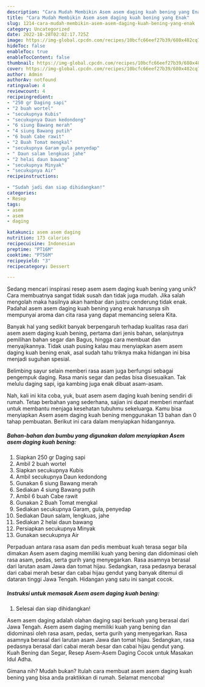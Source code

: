 ```yaml
---
description: "Cara Mudah Membikin Asem asem daging kuah bening yang Enak"
title: "Cara Mudah Membikin Asem asem daging kuah bening yang Enak"
slug: 1214-cara-mudah-membikin-asem-asem-daging-kuah-bening-yang-enak
category: Uncategorized
date: 2022-10-28T02:02:17.725Z
image: https://img-global.cpcdn.com/recipes/10bcfc66eef27b39/680x482cq70/asem-asem-daging-kuah-bening-foto-resep-utama.jpg
hideToc: false
enableToc: true
enableTocContent: false
thumbnail: https://img-global.cpcdn.com/recipes/10bcfc66eef27b39/680x482cq70/asem-asem-daging-kuah-bening-foto-resep-utama.jpg
cover: https://img-global.cpcdn.com/recipes/10bcfc66eef27b39/680x482cq70/asem-asem-daging-kuah-bening-foto-resep-utama.jpg
author: Admin
authorAv: notfound
ratingvalue: 4
reviewcount: 4
recipeingredient:
- "250 gr Daging sapi"
- "2 buah wortel"
- "secukupnya Kubis"
- "secukupnya Daun kedondong"
- "6 siung Bawang merah"
- "4 siung Bawang putih"
- "6 buah Cabe rawit"
- "2 Buah Tomat mengkal"
- "secukupnya Garam gula penyedap"
- " Daun salam lengkuas jahe"
- "2 helai daun bawang"
- "secukupnya Minyak"
- "secukupnya Air"
recipeinstructions:

- "Sudah jadi dan siap dihidangkan!"
categories:
- Resep
tags:
- asem
- asem
- daging

katakunci: asem asem daging 
nutrition: 173 calories
recipecuisine: Indonesian
preptime: "PT16M"
cooktime: "PT56M"
recipeyield: "3"
recipecategory: Dessert

---
```





Sedang mencari inspirasi resep asem asem daging kuah bening yang unik? Cara membuatnya sangat tidak susah dan tidak juga mudah. Jika salah mengolah maka hasilnya akan hambar dan justru cenderung tidak enak. Padahal asem asem daging kuah bening yang enak harusnya sih mempunyai aroma dan cita rasa yang dapat memancing selera Kita.





Banyak hal yang sedikit banyak berpengaruh terhadap kualitas rasa dari asem asem daging kuah bening, pertama dari jenis bahan, selanjutnya pemilihan bahan segar dan Bagus, hingga cara membuat dan menyajikannya. Tidak usah pusing kalau mau menyiapkan asem asem daging kuah bening enak,      asal sudah tahu triknya maka hidangan ini bisa menjadi suguhan spesial.














Belimbing sayur selain memberi rasa asam juga berfungsi sebagai pengempuk daging. Rasa manis segar dan pedas bisa disesuaikan. Tak melulu daging sapi, iga kambing juga enak dibuat asam-asam.






Nah, kali ini kita coba, yuk, buat asem asem daging kuah bening sendiri di rumah. Tetap berbahan yang sederhana, sajian ini dapat memberi manfaat untuk membantu menjaga kesehatan tubuhmu sekeluarga. Kamu bisa menyiapkan Asem asem daging kuah bening menggunakan 13 bahan dan 0 tahap pembuatan. Berikut ini cara dalam menyiapkan hidangannya.

<!--inarticleads1-->

##### Bahan-bahan dan bumbu yang digunakan dalam menyiapkan Asem asem daging kuah bening:

1. Siapkan 250 gr Daging sapi
1. Ambil 2 buah wortel
1. Siapkan secukupnya Kubis
1. Ambil secukupnya Daun kedondong
1. Gunakan 6 siung Bawang merah
1. Sediakan 4 siung Bawang putih
1. Ambil 6 buah Cabe rawit
1. Gunakan 2 Buah Tomat mengkal
1. Sediakan secukupnya Garam, gula, penyedap
1. Sediakan  Daun salam, lengkuas, jahe
1. Sediakan 2 helai daun bawang
1. Persiapkan secukupnya Minyak
1. Gunakan secukupnya Air


Perpaduan antara rasa asam dan pedis membuat kuah terasa segar bila dimakan Asem asem daging memiliki kuah yang bening dan didominasi oleh rasa asam, pedas, serta gurih yang menyegarkan. Rasa asamnya berasal dari larutan asam Jawa dan tomat hijau. Sedangkan, rasa pedasnya berasal dari cabai merah besar dan cabai hijau gendut yang banyak ditemui di dataran tinggi Jawa Tengah. Hidangan yang satu ini sangat cocok. 

<!--inarticleads2-->

##### Instruksi untuk memasak Asem asem daging kuah bening:


1. Selesai dan siap dihidangkan!

Asem asem daging adalah olahan daging sapi berkuah yang berasal dari Jawa Tengah. Asem asem daging memiliki kuah yang bening dan didominasi oleh rasa asam, pedas, serta gurih yang menyegarkan. Rasa asamnya berasal dari larutan asam Jawa dan tomat hijau. Sedangkan, rasa pedasnya berasal dari cabai merah besar dan cabai hijau gendut yang. Kuah Bening dan Segar, Resep Asem-Asem Daging Cocok untuk Masakan Idul Adha. 

Gimana nih? Mudah bukan? Itulah cara membuat asem asem daging kuah bening yang bisa anda praktikkan di rumah. Selamat mencoba!
